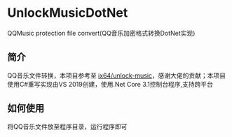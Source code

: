 # UnlockMusicDotNet
QQMusic protection file convert(QQ音乐加密格式转换DotNet实现)

## 简介
QQ音乐文件转换，本项目参考至 [ix64/unlock-music](https://github.com/ix64/unlock-music)，感谢大佬的贡献；本项目使用C#重写实现由VS 2019创建，使用.Net Core 3.1控制台程序,支持跨平台

## 如何使用
将QQ音乐文件放至程序目录，运行程序即可

